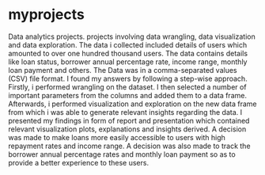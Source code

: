 # myprojects
 Data analytics projects. projects involving data wrangling, data visualization and data exploration.
 The data i collected included details of users which amounted to over one hundred thousand users.
 The data contains details like loan status, borrower annual percentage rate, income range, monthly loan payment and others.
 The Data was in a comma-separated values (CSV) file format.
 I found my answers by following a step-wise approach. Firstly, i performed wrangling on the dataset. I then selected a number of important parameters from the columns and added them to a data frame. Afterwards, i performed visualization and exploration on the new data frame from which i was able to generate relevant insights regarding the data.
I presented my findings in form of report and presentation which contained relevant visualization plots, explanations and insights derived. 
A decision was made to make loans more easily accessible to users with high repayment rates and income range. A decision was also made to track the borrower annual percentage rates and monthly loan payment so as to provide a better experience to these users.
